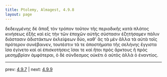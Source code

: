 ```yaml
---
title: Ptolemy, Almagest, 4.9.8
layout: page
---
```


δεδειγμένης δὲ ἅπαξ τὸν τρόπον τοῦτον τῆς περιοδικῆς κατὰ πλάτος κινήσεως ἑξῆς καὶ εἰς τὴν τῶν ἐποχῶν αὐτῆς σύστασιν ἐζητήσαμεν πάλιν διάστασιν ἀδιστάκτων ἐκλείψεων δύο, καθ' ἃς τὰ μὲν ἄλλα τὰ αὐτὰ τοῖς πρότερον συνέβαινεν, τουτέστιν τά τε ἀποστήματα τῆς σελήνης ἔγγιστα ἴσα ἐγίνετο καὶ αἱ ἐπισκοτήσεις ἴσαι τε καὶ ἤτοι πρὸς ἄρκτους ἢ πρὸς μεσημβρίαν ἀμφότεραι, ὁ δὲ σύνδεσμος οὐκέτι ὁ αὐτὸς ἀλλὰ ὁ ἐναντίος. 

---

prev: [4.9.7](../4.9.7/) | next: [4.9.9](../4.9.9/)

